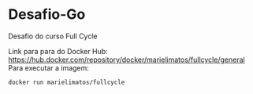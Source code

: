 # Desafio-Go
Desafio do curso Full Cycle

Link para para do Docker Hub: https://hub.docker.com/repository/docker/marielimatos/fullcycle/general
Para executar a imagem: 
```shell
docker run marielimatos/fullcycle
```